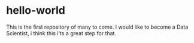 # hello-world
This is the first repository of many to come.
I would like to become a Data Scientist, i think this i'ts a great step for that.
